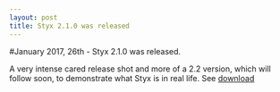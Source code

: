 ```yaml
---
layout: post
title: Styx 2.1.0 was released
---
```


#January 2017, 26th - Styx 2.1.0 was released.

A very intense cared release shot and more of a 2.2 version, which will follow soon, to demonstrate what Styx is in real life.
See [download](https://github.com/ophian/styx/releases/tag/2.1.0)